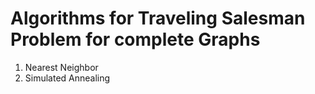 # Algorithms for Traveling Salesman Problem for complete Graphs
1. Nearest Neighbor
2. Simulated Annealing

 
 
